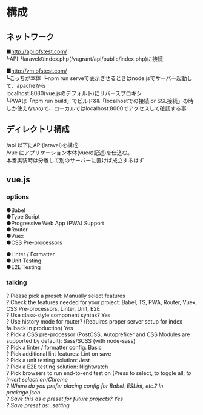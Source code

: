 # 構成

## ネットワーク
■http://api.ofstest.com/  
┗API
┗laravelのindex.php(/vagrant/api/public/index.php)に接続  

■http://vm.ofstest.com/  
┗こっちが本体
┗npm run serveで表示させるときはnode.jsでサーバー起動して、apacheから  
 localhost:8080(vue.jsのデフォルト)にリバースプロキシ  
┗PWAは「npm run build」でビルド&&「localhostでの接続 or SSL接続」の時しか使えないので、ローカルではlocalhost:8000でアクセスして確認する事  


## ディレクトリ構成
/api 以下にAPI(laravel)を構成  
/vue にアプリケーション本体(vueの記述)を仕込む。  
本番実装時は分離して別のサーバーに置けば成立するはず  

## vue.js
### options
●Babel  
●Type Script  
●Progressive Web App (PWA) Support  
●Router  
●Vuex  
●CSS Pre-processors  

●Linter / Formatter  
●Unit Testing  
●E2E Testing  

### talking
? Please pick a preset: Manually select features  
? Check the features needed for your project: Babel, TS, PWA, Router, Vuex, CSS Pre-processors, Linter, Unit, E2E  
? Use class-style component syntax? Yes  
? Use history mode for router? (Requires proper server setup for index fallback in production) Yes  
? Pick a CSS pre-processor (PostCSS, Autoprefixer and CSS Modules are supported by default): Sass/SCSS (with
 node-sass)  
? Pick a linter / formatter config: Basic  
? Pick additional lint features: Lint on save  
? Pick a unit testing solution: Jest  
? Pick a E2E testing solution: Nightwatch  
? Pick browsers to run end-to-end test on (Press <space> to select, <a> to toggle all, <i> to invert selecti
on)Chrome  
? Where do you prefer placing config for Babel, ESLint, etc.? In package.json  
? Save this as a preset for future projects? Yes  
? Save preset as: .setting  
